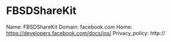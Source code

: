 
# FBSDShareKit

Name: FBSDShareKit
Domain: facebook.com
Home: https://developers.facebook.com/docs/ios/
Privacy_policy: http://
